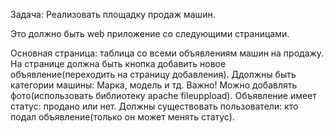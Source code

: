 Задача: Реализовать площадку продаж машин.

Это должно быть web приложение со следующими страницами.

Основная страница: таблица со всеми объявлениям машин на продажу.
На странице должна быть кнопка добавить новое объявление(переходить на страницу добавления).
Ддолжны быть категории машины: Марка, модель и тд.
Важно! Можно добавлять фото(использовать библиотеку apache fileuppload).
Объявление имеет статус: продано или нет.
Должны существовать пользователи: кто подал объявление(только он может менять статус).